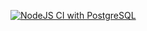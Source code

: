 [![NodeJS CI with PostgreSQL](https://github.com/LeCodeGuy/expense-tracker-app/actions/workflows/node.js.yml/badge.svg)](https://github.com/LeCodeGuy/expense-tracker-app/actions/workflows/node.js.yml)